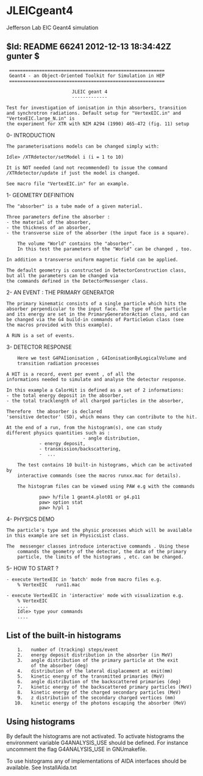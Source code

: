 # JLEICgeant4

Jefferson Lab EIC Geant4 simulation

$Id: README 66241 2012-12-13 18:34:42Z gunter $
-------------------------------------------------------------------

     =========================================================
     Geant4 - an Object-Oriented Toolkit for Simulation in HEP
     =========================================================

                            JLEIC geant 4 
                            -------------

    Test for investigation of ionisation in thin absorbers, transition 
    and synchrotron radiations. Default setup for "VertexEIC.in" and "VertexEIC.large_N.in" is 
    the experiment for XTR with NIM A294 (1990) 465-472 (fig. 11) setup


 0- INTRODUCTION
	
	The parameterisations models can be changed simply with:

	Idle> /XTRdetector/setModel i (i = 1 to 10)

	It is NOT needed (and not recommended) to issue the command
	/XTRdetector/update if just the model is changed.

	See macro file "VertexEIC.in" for an example.

	
 1- GEOMETRY DEFINITION
 
 	The "absorber" is a tube made of a given material.                
 	
 	Three parameters define the absorber :
 	- the material of the absorber,
	- the thickness of an absorber,
 	- the transverse size of the absorber (the input face is a square). 
    
        The volume "World" contains the "absorber". 
        In this test the parameters of the "World" can be changed , too.

 	In addition a transverse uniform magnetic field can be applied.
 	
 	The default geometry is constructed in DetectorConstruction class,
 	but all the parameters can be changed via
 	the commands defined in the DetectorMessenger class.
 	
 2- AN EVENT : THE PRIMARY GENERATOR
 
 	The primary kinematic consists of a single particle which hits the
 	absorber perpendicular to the input face. The type of the particle
 	and its energy are set in the PrimaryGeneratorAction class, and can
 	be changed via the G4 build-in commands of ParticleGun class (see
 	the macros provided with this example).
 	
 	A RUN is a set of events.
 	
 3- DETECTOR RESPONSE

        Here we test G4PAIionisation , G4IonisationByLogicalVolume and 
        transition radiation processes
 
 	A HIT is a record, event per event , of all the 
 	informations needed to simulate and analyse the detector response.
 	
 	In this example a CalorHit is defined as a set of 2 informations:
 	- the total energy deposit in the absorber,
 	- the total tracklength of all charged particles in the absorber,  
 	
 	Therefore  the absorber is declared
 	'sensitive detector' (SD), which means they can contribute to the hit.
 	
 	At the end of a run, from the histogram(s), one can study 
	different physics quantities such as :
                                - angle distribution,
				- energy deposit,
 				- transmission/backscattering,
 				-  ...
        
        The test contains 10 built-in histograms, which can be activated by
        interactive commands (see the macros runxx.mac for details).

        The histogram files can be viewed using PAW e.g with the commands 

                paw> h/file 1 geant4.plot01 or g4.p11
                paw> option stat
                paw> h/pl 1


 				
 4- PHYSICS DEMO
 
 	The particle's type and the physic processes which will be available
 	in this example are set in PhysicsList class.
 	
 	The  messenger classes introduce interactive commands . Using these
        commands the geometry of the detector, the data of the primary
        particle, the limits of the histograms , etc. can be changed.
 	

 5- HOW TO START ?
 
 	- execute VertexEIC in 'batch' mode from macro files e.g.
 		% VertexEIC   run11.mac
		
 	- execute VertexEIC in 'interactive' mode with visualization e.g.
 		% VertexEIC
		....
		Idle> type your commands
		....
		
 List of the built-in histograms
 -------------------------------

        1.   number of (tracking) steps/event
        2.   energy deposit distribution in the absorber (in MeV)
        3.   angle distribution of the primary particle at the exit
             of the absorber (deg)
        4.   distribution of the lateral displacement at exit(mm)
        5.   kinetic energy of the transmitted primaries (MeV)
        6.   angle distribution of the backscattered primaries (deg)
        7.   kinetic energy of the backscattered primary particles (MeV)
        8.   kinetic energy of the charged secondary particles (MeV)
        9.   z distribution of the secondary charged vertices (mm)
       10.   kinetic energy of the photons escaping the absorber (MeV)


 Using histograms
 ---------------- 

By default the histograms are not activated. To activate histograms
the environment variable G4ANALYSIS_USE should be defined. For instance
uncomment the flag G4ANALYSIS_USE in GNUmakefile.

To use histograms any of implementations of AIDA interfaces should
be available. See InstallAida.txt
